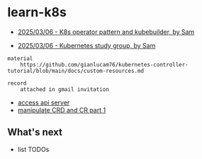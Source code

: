 # learn-k8s

- [2025/03/06 - K8s operator pattern and kubebuilder, by Sam](https://docs.google.com/presentation/d/17RvRa15re2C4BGS00vQ2oJSfPvnBUryYdt7ZWU1ao5I/edit#slide=id.g33984add883_0_0)

- [2025/03/06 - Kubernetes study group, by Sam](https://docs.google.com/presentation/d/17RvRa15re2C4BGS00vQ2oJSfPvnBUryYdt7ZWU1ao5I/edit#slide=id.g33984add883_0_0)

```
material
    https://github.com/gianlucam76/kubernetes-controller-tutorial/blob/main/docs/custom-resources.md

record
    attached in gmail invitation

```

- [access api server](./notes/access-api-server.md)
- [manipulate CRD and CR part 1](./notes/crd-cr-part-1.md)

## What's next

- list TODOs
